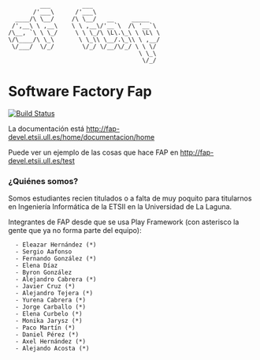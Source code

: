              ___         ___                   
           /'___\      /'___\                  
      ____/\ \__/     /\ \__/   __     _____   
     /',__\ \ ,__\    \ \ ,__\/'__`\  /\ '__`\ 
    /\__, `\ \ \_/     \ \ \_/\ \L\.\_\ \ \L\ \
    \/\____/\ \_\       \ \_\\ \__/.\_\\ \ ,__/
     \/___/  \/_/        \/_/ \/__/\/_/ \ \ \/ 
                                         \ \_\ 
                                          \/_/ 


# Software Factory Fap

[![Build Status](https://travis-ci.org/FAP-Team/Fap-Module.svg?branch=platino2@FirmaMiniApplet)](https://travis-ci.org/FAP-Team/Fap-Module)

La documentación está http://fap-devel.etsii.ull.es/home/documentacion/home

Puede ver un ejemplo de las cosas que hace FAP en http://fap-devel.etsii.ull.es/test

### ¿Quiénes somos?

   Somos estudiantes recien titulados o a falta de muy poquito para titularnos en Ingeniería Informática de la ETSII en la Universidad de La Laguna.

   Integrantes de FAP desde que se usa Play Framework (con asterisco la gente que ya no forma parte del equipo):

      - Eleazar Hernández (*)
      - Sergio Aafonso
      - Fernando González (*)
      - Elena Díaz
      - Byron González
      - Alejandro Cabrera (*)
      - Javier Cruz (*) 
      - Alejandro Tejera (*)
      - Yurena Cabrera (*)
      - Jorge Carballo (*)
      - Elena Curbelo (*)
      - Monika Jarysz (*)
      - Paco Martín (*)
      - Daniel Pérez (*) 
      - Axel Hernández (*)
      - Alejando Acosta (*)
